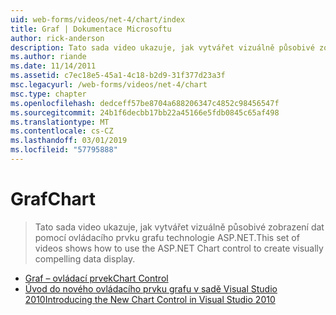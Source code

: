```yaml
---
uid: web-forms/videos/net-4/chart/index
title: Graf | Dokumentace Microsoftu
author: rick-anderson
description: Tato sada video ukazuje, jak vytvářet vizuálně působivé zobrazení dat pomocí ovládacího prvku grafu technologie ASP.NET.
ms.author: riande
ms.date: 11/14/2011
ms.assetid: c7ec18e5-45a1-4c18-b2d9-31f377d23a3f
msc.legacyurl: /web-forms/videos/net-4/chart
msc.type: chapter
ms.openlocfilehash: dedceff57be8704a688206347c4852c98456547f
ms.sourcegitcommit: 24b1f6decbb17bb22a45166e5fdb0845c65af498
ms.translationtype: MT
ms.contentlocale: cs-CZ
ms.lasthandoff: 03/01/2019
ms.locfileid: "57795888"
---
```

<a name="chart"></a><span data-ttu-id="f28d2-103">Graf</span><span class="sxs-lookup"><span data-stu-id="f28d2-103">Chart</span></span>
====================
> <span data-ttu-id="f28d2-104">Tato sada video ukazuje, jak vytvářet vizuálně působivé zobrazení dat pomocí ovládacího prvku grafu technologie ASP.NET.</span><span class="sxs-lookup"><span data-stu-id="f28d2-104">This set of videos shows how to use the ASP.NET Chart control to create visually compelling data display.</span></span>


- [<span data-ttu-id="f28d2-105">Graf – ovládací prvek</span><span class="sxs-lookup"><span data-stu-id="f28d2-105">Chart Control</span></span>](aspnet-4-quick-hit-chart-control.md)
- [<span data-ttu-id="f28d2-106">Úvod do nového ovládacího prvku grafu v sadě Visual Studio 2010</span><span class="sxs-lookup"><span data-stu-id="f28d2-106">Introducing the New Chart Control in Visual Studio 2010</span></span>](aspnet-4-how-do-i-introducing-the-new-chart-control-in-visual-studio-2010.md)
